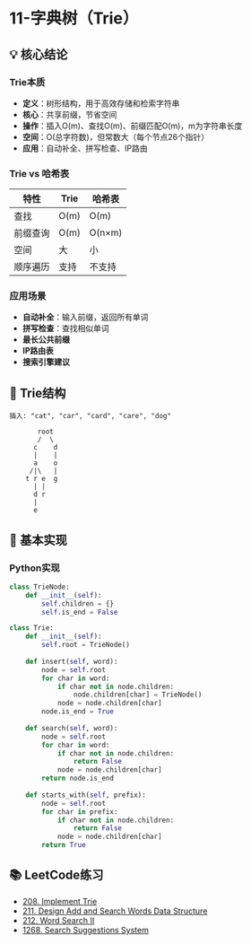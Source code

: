 # 11-字典树（Trie）

## 💡 核心结论

### Trie本质
- **定义**：树形结构，用于高效存储和检索字符串
- **核心**：共享前缀，节省空间
- **操作**：插入O(m)、查找O(m)、前缀匹配O(m)，m为字符串长度
- **空间**：O(总字符数)，但常数大（每个节点26个指针）
- **应用**：自动补全、拼写检查、IP路由

### Trie vs 哈希表
| 特性 | Trie | 哈希表 |
|------|------|--------|
| 查找 | O(m) | O(m) |
| 前缀查询 | O(m) | O(n×m) |
| 空间 | 大 | 小 |
| 顺序遍历 | 支持 | 不支持 |

### 应用场景
- **自动补全**：输入前缀，返回所有单词
- **拼写检查**：查找相似单词
- **最长公共前缀**
- **IP路由表**
- **搜索引擎建议**

## 🌳 Trie结构

```
插入: "cat", "car", "card", "care", "dog"

       root
       /  \
      c    d
      |    |
      a    o
     /|\   |
    t r e  g
      | |
      d r
      | 
      e
```

## 🎯 基本实现

### Python实现
```python
class TrieNode:
    def __init__(self):
        self.children = {}
        self.is_end = False

class Trie:
    def __init__(self):
        self.root = TrieNode()
    
    def insert(self, word):
        node = self.root
        for char in word:
            if char not in node.children:
                node.children[char] = TrieNode()
            node = node.children[char]
        node.is_end = True
    
    def search(self, word):
        node = self.root
        for char in word:
            if char not in node.children:
                return False
            node = node.children[char]
        return node.is_end
    
    def starts_with(self, prefix):
        node = self.root
        for char in prefix:
            if char not in node.children:
                return False
            node = node.children[char]
        return True
```

## 📚 LeetCode练习

- [208. Implement Trie](https://leetcode.com/problems/implement-trie-prefix-tree/)
- [211. Design Add and Search Words Data Structure](https://leetcode.com/problems/design-add-and-search-words-data-structure/)
- [212. Word Search II](https://leetcode.com/problems/word-search-ii/)
- [1268. Search Suggestions System](https://leetcode.com/problems/search-suggestions-system/)

